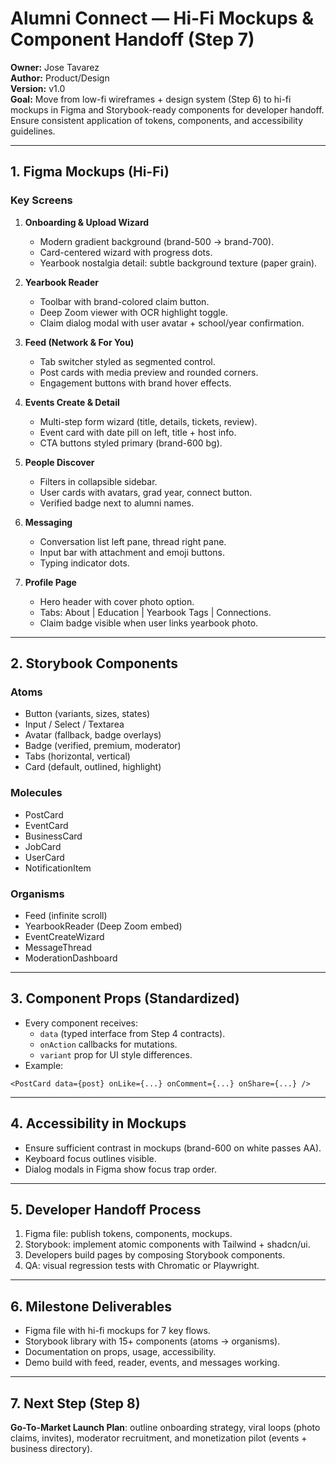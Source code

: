 # Alumni Connect — Hi-Fi Mockups & Component Handoff (Step 7)

**Owner:** Jose Tavarez  
**Author:** Product/Design  
**Version:** v1.0  
**Goal:** Move from low-fi wireframes + design system (Step 6) to hi-fi mockups in Figma and Storybook-ready components for developer handoff. Ensure consistent application of tokens, components, and accessibility guidelines.

---

## 1. Figma Mockups (Hi-Fi)

### Key Screens
1. **Onboarding & Upload Wizard**
   - Modern gradient background (brand-500 → brand-700).
   - Card-centered wizard with progress dots.
   - Yearbook nostalgia detail: subtle background texture (paper grain).

2. **Yearbook Reader**
   - Toolbar with brand-colored claim button.
   - Deep Zoom viewer with OCR highlight toggle.
   - Claim dialog modal with user avatar + school/year confirmation.

3. **Feed (Network & For You)**
   - Tab switcher styled as segmented control.
   - Post cards with media preview and rounded corners.
   - Engagement buttons with brand hover effects.

4. **Events Create & Detail**
   - Multi-step form wizard (title, details, tickets, review).
   - Event card with date pill on left, title + host info.
   - CTA buttons styled primary (brand-600 bg).

5. **People Discover**
   - Filters in collapsible sidebar.
   - User cards with avatars, grad year, connect button.
   - Verified badge next to alumni names.

6. **Messaging**
   - Conversation list left pane, thread right pane.
   - Input bar with attachment and emoji buttons.
   - Typing indicator dots.

7. **Profile Page**
   - Hero header with cover photo option.
   - Tabs: About | Education | Yearbook Tags | Connections.
   - Claim badge visible when user links yearbook photo.

---

## 2. Storybook Components

### Atoms
- Button (variants, sizes, states)
- Input / Select / Textarea
- Avatar (fallback, badge overlays)
- Badge (verified, premium, moderator)
- Tabs (horizontal, vertical)
- Card (default, outlined, highlight)

### Molecules
- PostCard
- EventCard
- BusinessCard
- JobCard
- UserCard
- NotificationItem

### Organisms
- Feed (infinite scroll)
- YearbookReader (Deep Zoom embed)
- EventCreateWizard
- MessageThread
- ModerationDashboard

---

## 3. Component Props (Standardized)
- Every component receives:
  - `data` (typed interface from Step 4 contracts).
  - `onAction` callbacks for mutations.
  - `variant` prop for UI style differences.
- Example:
```tsx
<PostCard data={post} onLike={...} onComment={...} onShare={...} />
```

---

## 4. Accessibility in Mockups
- Ensure sufficient contrast in mockups (brand-600 on white passes AA).
- Keyboard focus outlines visible.
- Dialog modals in Figma show focus trap order.

---

## 5. Developer Handoff Process
1. Figma file: publish tokens, components, mockups.
2. Storybook: implement atomic components with Tailwind + shadcn/ui.
3. Developers build pages by composing Storybook components.
4. QA: visual regression tests with Chromatic or Playwright.

---

## 6. Milestone Deliverables
- Figma file with hi-fi mockups for 7 key flows.
- Storybook library with 15+ components (atoms → organisms).
- Documentation on props, usage, accessibility.
- Demo build with feed, reader, events, and messages working.

---

## 7. Next Step (Step 8)
**Go-To-Market Launch Plan**: outline onboarding strategy, viral loops (photo claims, invites), moderator recruitment, and monetization pilot (events + business directory).

